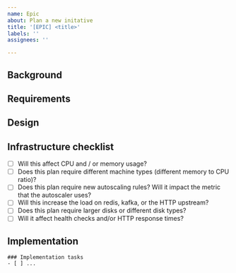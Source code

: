 ```yaml
---
name: Epic
about: Plan a new initative
title: '[EPIC] <title>'
labels: ''
assignees: ''

---
```


## Background

<!--
Add context and motivation here.
-->

## Requirements

<!--
What is the desired outcome of this initiative? What are the hard technical requirements.
Add measurable success criteria here.
-->

## Design

<!--
Describe how you want to meet the requirements above.
-->

## Infrastructure checklist

<!--
Be sure to assess the infrastructure impact of your initiative early on, such that
the required work can be planned in advance.
-->

- [ ] Will this affect CPU and / or memory usage?
- [ ] Does this plan require different machine types (different memory to CPU ratio)?
- [ ] Does this plan require new autoscaling rules? Will it impact the metric that the autoscaler uses?
- [ ] Will this increase the load on redis, kafka, or the HTTP upstream?
- [ ] Does this plan require larger disks or different disk types?
- [ ] Will it affect health checks and/or HTTP response times?

## Implementation

<!--
Once the planning is done, list implementation tasks here.
-->

```[tasklist]
### Implementation tasks
- [ ] ...
```
